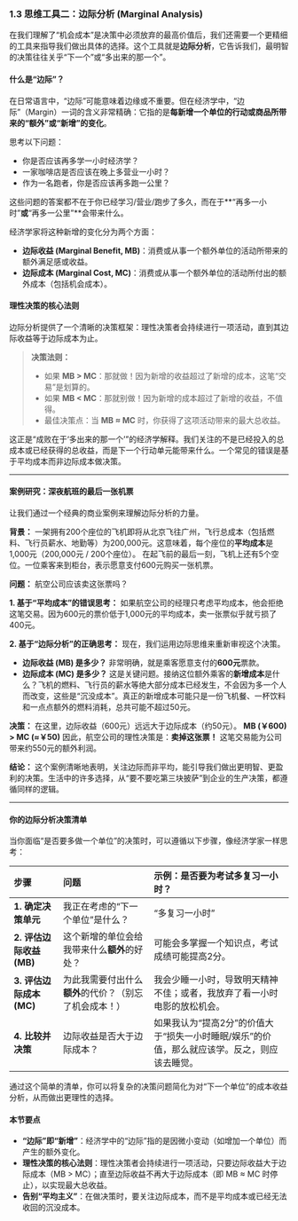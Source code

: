 ### 1.3 思维工具二：边际分析 (Marginal Analysis)

在我们理解了“机会成本”是决策中必须放弃的最高价值后，我们还需要一个更精细的工具来指导我们做出具体的选择。这个工具就是**边际分析**，它告诉我们，最明智的决策往往关乎“下一个”或“多出来的那一个”。

#### 什么是“边际”？

在日常语言中，“边际”可能意味着边缘或不重要。但在经济学中，“边际”（Margin）一词的含义非常精确：它指的是**每新增一个单位的行动或商品所带来的“额外”或“新增”的变化**。

思考以下问题：
- 你是否应该再多学一小时经济学？
- 一家咖啡店是否应该在晚上多营业一小时？
- 作为一名跑者，你是否应该再多跑一公里？

这些问题的答案都不在于你已经学习/营业/跑步了多久，而在于**“再多一小时”**或**“再多一公里”**会带来什么。

经济学家将这种新增的变化分为两个方面：
*   **边际收益 (Marginal Benefit, MB)**：消费或从事一个额外单位的活动所带来的额外满足感或收益。
*   **边际成本 (Marginal Cost, MC)**：消费或从事一个额外单位的活动所付出的额外成本（包括机会成本）。

#### 理性决策的核心法则

边际分析提供了一个清晰的决策框架：理性决策者会持续进行一项活动，直到其边际收益等于边际成本为止。

> **决策法则：**
> *   如果 **MB > MC**：那就做！因为新增的收益超过了新增的成本，这笔“交易”是划算的。
> *   如果 **MB < MC**：那就别做！因为新增的成本超过了新增的收益，不值得。
> *   最佳决策点：当 **MB ≈ MC** 时，你获得了这项活动带来的最大总收益。

这正是“成败在于‘多出来的那一个’”的经济学解释。我们关注的不是已经投入的总成本或已经获得的总收益，而是下一个行动单元能带来什么。一个常见的错误是基于平均成本而非边际成本做决策。

---

#### 案例研究：深夜航班的最后一张机票

让我们通过一个经典的商业案例来理解边际分析的力量。

**背景：**
一架拥有200个座位的飞机即将从北京飞往广州，飞行总成本（包括燃料、飞行员薪水、地勤等）为200,000元。这意味着，每个座位的**平均成本**是 1,000元（200,000元 / 200个座位）。
在起飞前的最后一刻，飞机上还有5个空位。一位乘客来到柜台，表示愿意支付600元购买一张机票。

**问题：** 航空公司应该卖这张票吗？

**1. 基于“平均成本”的错误思考：**
如果航空公司的经理只考虑平均成本，他会拒绝这笔交易。因为600元的票价低于1,000元的平均成本，卖一张票似乎就亏损了400元。

**2. 基于“边际分析”的正确思考：**
现在，我们运用边际思维来重新审视这个决策。
*   **边际收益 (MB) 是多少？**
    非常明确，就是乘客愿意支付的**600元**票款。
*   **边际成本 (MC) 是多少？**
    这是关键问题。接纳这位额外乘客的**新增成本**是什么？飞机的燃料、飞行员的薪水等绝大部分成本已经发生，不会因为多一个人而改变，这些是“沉没成本”。真正的新增成本可能只是一份飞机餐、一杯饮料和一点点额外的燃料消耗，总共可能不超过50元。

**决策：**
在这里，边际收益（600元）远远大于边际成本（约50元）。
**MB (￥600) > MC (≈￥50)**
因此，航空公司的理性决策是：**卖掉这张票！** 这笔交易能为公司带来约550元的额外利润。

**结论：**
这个案例清晰地表明，关注边际而非平均，能引导我们做出更明智、更盈利的决策。生活中的许多选择，从“要不要吃第三块披萨”到企业的生产决策，都遵循同样的逻辑。

---

#### 你的边际分析决策清单

当你面临“是否要多做一个单位”的决策时，可以遵循以下步骤，像经济学家一样思考：

| 步骤 | 问题 | 示例：是否要为考试多复习一小时？ |
| :-- | :--- | :--- |
| **1. 确定决策单元** | 我正在考虑的“下一个单位”是什么？ | “多复习一小时” |
| **2. 评估边际收益 (MB)** | 这个新增的单位会给我带来什么**额外**的好处？ | 可能会多掌握一个知识点，考试成绩可能提高2分。 |
| **3. 评估边际成本 (MC)** | 为此我需要付出什么**额外**的代价？（别忘了机会成本！） | 我会少睡一小时，导致明天精神不佳；或者，我放弃了看一小时电影的放松机会。 |
| **4. 比较并决策** | 边际收益是否大于边际成本？ | 如果我认为“提高2分”的价值大于“损失一小时睡眠/娱乐”的价值，那么就应该学。反之，则应该去睡觉。 |

通过这个简单的清单，你可以将复杂的决策问题简化为对“下一个单位”的成本收益分析，从而做出更理性的选择。

#### 本节要点

*   **“边际”即“新增”**：经济学中的“边际”指的是因微小变动（如增加一个单位）而产生的额外变化。
*   **理性决策的核心法则**：理性决策者会持续进行一项活动，只要边际收益大于边际成本（MB > MC）；直至边际收益不再大于边际成本（即 MB ≈ MC 时停止），以实现最大总收益。
*   **告别“平均主义”**：在做决策时，要关注边际成本，而不是平均成本或已经无法收回的沉没成本。